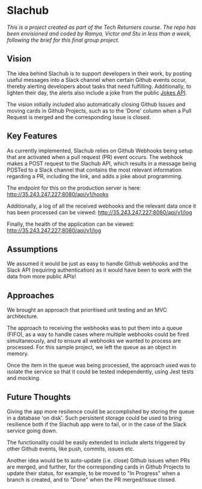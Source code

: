 # Slachub

_This is a project created as part of the Tech Returners course. The repo has been envisioned and coded by Ramya, Victor and Stu in less than a week, following the brief for this final group project._

## Vision

The idea behind Slachub is to support developers in their work, by posting useful messages into a Slack channel when certain Github events occur, thereby alerting developers about tasks that need fulfilling. Additionally, to lighten their day, the alerts also include a joke from the public [Jokes API](https://publicapis.io/jokes-api).

The vision initially included also automatically closing Github Issues and moving cards in Github Projects, such as to the 'Done' column when a Pull Request is merged and the corresponding Issue is closed.

## Key Features

As currently implemented, Slachub relies on Github Webhooks being setup that are activated when a pull request (PR) event occurs. The webhook makes a POST request to the Slachub API, which results in a message being POSTed to a Slack channel that contains the most relevant information regarding a PR, including the link, and adds a joke about programming.

The endpoint for this on the production server is here: http://35.243.247.227:8080/api/v1/hooks

Additionally, a log of all the received webhooks and the relevant data once it has been processed can be viewed: http://35.243.247.227:8080/api/v1/log

Finally, the health of the application can be viewed: http://35.243.247.227:8080/api/v1/log

## Assumptions

We assumed it would be just as easy to handle Github webhooks and the Slack API (requiring authentication) as it would have been to work with the data from more public APIs!

## Approaches

We brought an approach that prioritised unit testing and an MVC architecture.

The approach to receiving the webhooks was to put them into a queue (FIFO), as a way to handle cases where multiple webhooks could be fired simultaneously, and to ensure all webhooks we wanted to process are processed. For this sample project, we left the queue as an object in memory.

Once the item in the queue was being processed, the approach used was to isolate the service so that it could be tested independently, using Jest tests and mocking.

## Future Thoughts

Giving the app more resilience could be accomplished by storing the queue in a database 'on disk'. Such persistent storage could be used to bring resilience both if the Slachub app were to fail, or in the case of the Slack service going down.

The functionality could be easily extended to include alerts triggered by other Github events, like push, commits, issues etc.

Another idea would be to auto-update (i.e. close) Github issues when PRs are merged, and further, for the corresponding cards in Github Projects to update their status, for example, to be moved to "In Progress" when a branch is created, and to "Done" when the PR merged/Issue closed.
